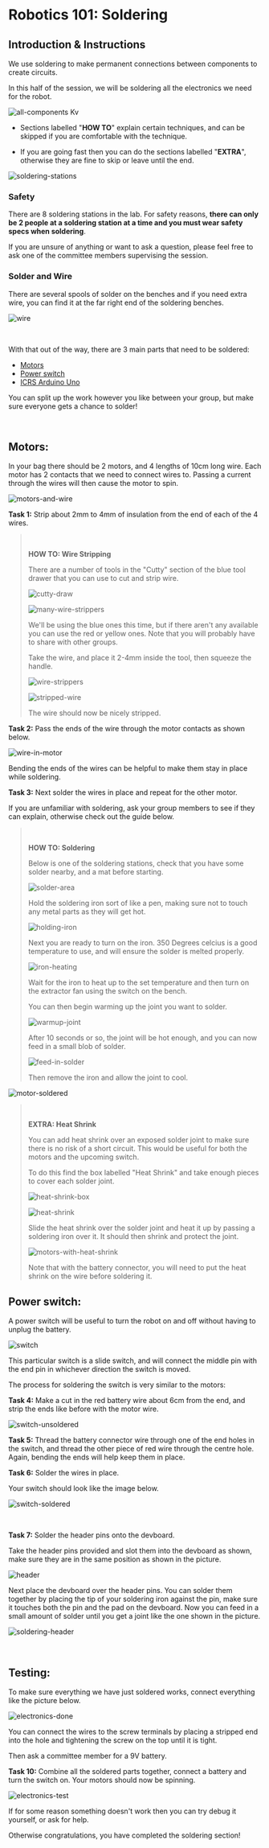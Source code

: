 # Robotics 101: Soldering

## Introduction & Instructions

We use soldering to make permanent connections between components to create circuits.

In this half of the session, we will be soldering all the electronics we need for the robot.

![all-components](/2024-Autumn/images/all-components.jpg)
Kv
* Sections labelled "**HOW TO**" explain certain techniques, and can be skipped if you are comfortable with the technique.

* If you are going fast then you can do the sections labelled "**EXTRA**", otherwise they are fine to skip or leave until the end.

![soldering-stations](/2024-Autumn/images/soldering-stations.JPG)

### Safety

There are 8 soldering stations in the lab. For safety reasons, **there can only be 2 people at a soldering station at a time and you must wear safety specs when soldering**.

If you are unsure of anything or want to ask a question, please feel free to ask one of the committee members supervising the session.

### Solder and Wire

There are several spools of solder on the benches and if you need extra wire, you can find it at the far right end of the soldering benches.

![wire](/2024-Autumn/images/wire.JPG)

<br>

With that out of the way, there are 3 main parts that need to be soldered:
* [Motors](#motors)
* [Power switch](#power-switch)
* [ICRS Arduino Uno](#icrs-arduino-uno)

You can split up the work however you like between your group, but make sure everyone gets a chance to solder!

<br>

## Motors:

In your bag there should be 2 motors, and 4 lengths of 10cm long wire. Each motor has 2 contacts that we need to connect wires to. Passing a current through the wires will then cause the motor to spin.

![motors-and-wire](/2024-Autumn/images/motors-and-wire.JPG)

**Task 1:** Strip about 2mm to 4mm of insulation from the end of each of the 4 wires.



><br>
>
>**HOW TO: Wire Stripping**
>
>There are a number of tools in the "Cutty" section of the blue tool drawer that you can use to cut and strip wire.
>
>![cutty-draw](/2024-Autumn/images/cutty-draw.JPG)
>
>![many-wire-strippers](/2024-Autumn/images/many-wire-strippers.jpg)
>
>We'll be using the blue ones this time, but if there aren't any available you can use the red or yellow ones. Note that you will probably have to share with other groups.
>
>Take the wire, and place it 2-4mm inside the tool, then squeeze the handle.
>
>![wire-strippers](/2024-Autumn/images/wire-strippers.jpg)
>
>![stripped-wire](/2024-Autumn/images/stripped-wire.JPG)
>
>The wire should now be nicely stripped.
><br>



**Task 2:** Pass the ends of the wire through the motor contacts as shown below.

![wire-in-motor](/2024-Autumn/images/wire-in-motor.JPG)

Bending the ends of the wires can be helpful to make them stay in place while soldering. 


**Task 3:** Next solder the wires in place and repeat for the other motor.

If you are unfamiliar with soldering, ask your group members to see if they can explain, otherwise check out the guide below.

><br>
>
>**HOW TO: Soldering**
>
>Below is one of the soldering stations, check that you have some solder nearby, and a mat before starting.
>
>![solder-area](/2024-Autumn/images/soldering-area.jpg)
>
>Hold the soldering iron sort of like a pen, making sure not to touch any metal parts as they will get hot.
>
>![holding-iron](/2024-Autumn/images/holding-iron.jpg)
>
>Next you are ready to turn on the iron. 350 Degrees celcius is a good temperature to use, and will ensure the solder is melted properly.
>
>![iron-heating](/2024-Autumn/images/iron-heating.jpg)
>
>Wait for the iron to heat up to the set temperature and then turn on the extractor fan using the switch on the bench.
>
>You can then begin warming up the joint you want to solder.
>
>![warmup-joint](/2024-Autumn/images/warmup-joint.jpg)
>
>After 10 seconds or so, the joint will be hot enough, and you can now feed in a small blob of solder.
>
>![feed-in-solder](/2024-Autumn/images/feed-in-solder.jpg)
>
>Then remove the iron and allow the joint to cool.
><br>

![motor-soldered](/2024-Autumn/images/motor-soldered.JPG)

><br>
>
>**EXTRA: Heat Shrink**
>
>You can add heat shrink over an exposed solder joint to make sure there is no risk of a short circuit. This would be useful for both the motors and the upcoming switch.
>
>To do this find the box labelled "Heat Shrink" and take enough pieces to cover each solder joint.
>
>![heat-shrink-box](/2024-Autumn/images/heat-shrink-box.JPG)
>
>![heat-shrink](/2024-Autumn/images/heat-shrink.JPG)
>
>Slide the heat shrink over the solder joint and heat it up by passing a soldering iron over it. It should then shrink and protect the joint.
>
>![motors-with-heat-shrink](/2024-Autumn/images/motors-with-heat-shrink.JPG)
>
>Note that with the battery connector, you will need to put the heat shrink on the wire before soldering it.
><br>

## Power switch:

A power switch will be useful to turn the robot on and off without having to unplug the battery.

![switch](/2024-Autumn/images/switch.jpg)

This particular switch is a slide switch, and will connect the middle pin with the end pin in whichever direction the switch is moved.

The process for soldering the switch is very similar to the motors:

**Task 4:** Make a cut in the red battery wire about 6cm from the end, and strip the ends like before with the motor wire.

![switch-unsoldered](/2024-Autumn/images/switch-unsoldered.JPG)

**Task 5:** Thread the battery connector wire through one of the end holes in the switch, and thread the other piece of red wire through the centre hole. Again, bending the ends will help keep them in place.

**Task 6:** Solder the wires in place.

Your switch should look like the image below.

![switch-soldered](/2024-Autumn/images/switch-soldered.JPG)

<br>

**Task 7:** Solder the header pins onto the devboard.

Take the header pins provided and slot them into the devboard as shown, make sure they are in the same position as shown in the picture. 

![header](/2024-Autumn/images/header.JPG)

Next place the devboard over the header pins. You can solder them together by placing the tip of your soldering iron against the pin, make sure it touches both the pin and the pad on the devboard. Now you can feed in a small amount of solder until you get a joint like the one shown in the picture. 

![soldering-header](/2024-Autumn/images/soldering-header.JPG)

<br>

## Testing:

To make sure everything we have just soldered works, connect everything like the picture below.

![electronics-done](/2024-Autumn/images/electronics-done.jpg)

You can connect the wires to the screw terminals by placing a stripped end into the hole and tightening the screw on the top until it is tight.

Then ask a committee member for a 9V battery.

**Task 10:** Combine all the soldered parts together, connect a battery and turn the switch on. Your motors should now be spinning. 

![electronics-test](/2023//Images/electronics-test.jpg)

If for some reason something doesn't work then you can try debug it yourself, or ask for help.

Otherwise congratulations, you have completed the soldering section!